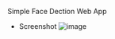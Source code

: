 Simple Face Dection Web App

* Screenshot
![image](http://https://github.com/texib/FaceWeb/blob/master/FaceDetect_Coverflow.png)
